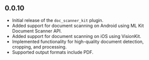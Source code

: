 ## 0.0.10
- Initial release of the `doc_scanner_kit` plugin.
- Added support for document scanning on Android using ML Kit Document Scanner API.
- Added support for document scanning on iOS using VisionKit.
- Implemented functionality for high-quality document detection, cropping, and processing.
- Supported output formats include PDF.
